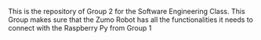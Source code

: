 This is the repository of Group 2 for the Software Engineering Class.
This Group makes sure that the Zumo Robot has all the functionalities it needs to connect with the Raspberry Py from Group 1
